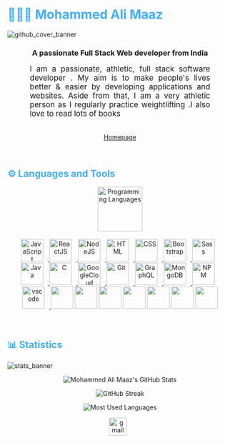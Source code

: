 <h1 style="color: #44AEFB;"> 👨🏻‍💻 Mohammed Ali Maaz </h1>

![github_cover_banner](https://images.squarespace-cdn.com/content/v1/60479868292a5d29e69ac6b9/023f904a-d3ca-496c-9afb-9745b2d7b503/Basics+of+Video+Coding.gif?format=1000w)
<h3 align="center">A passionate Full Stack Web developer from India</h3>


<p align:"center" style="text-align: justify; margin: 0 50px; font-size: 17px;" >
    I am a passionate, athletic, full stack software developer . My aim is to make people's lives better & easier by developing applications and websites.  Aside from that, I am a very athletic person as I regularly practice weightlifting .I also love to read lots of books
<br>
<br>
<div align="center">

[Homepage](https://maaz-portfolio-rust.vercel.app/)

</div>
</p>    
<br>


<h2 style="color: #44AEFB">⚙️ Languages and Tools</h2>
<div align="center" style="display:block;">
    <img width="100px" alt="Programming Languages" src="https://user-images.githubusercontent.com/78341798/194531121-47b0119a-ce00-439d-b586-125f86acb098.png"/> 
</div>
<br>   
<!-- Icons Resources -->
<!-- https://devicon.dev/ -->
<!-- https://cdn.jsdelivr.net/npm/simple-icons@v3/icons/ -->
<div align="center">
  <a href="https://developer.mozilla.org/en-US/docs/Web/JavaScript" target="_blank" rel="noreferrer">
      <img  alt="JavaScript" height="50px" style="padding-right:10px;" src="https://cdn.jsdelivr.net/gh/devicons/devicon/icons/javascript/javascript-plain.svg"/>
  </a>
 
  <a href="https://reactjs.org/" target="_blank" rel="noreferrer">
      <img  alt="ReactJS" height="50px" style="padding-right:10px;" src="https://cdn.jsdelivr.net/gh/devicons/devicon/icons/react/react-original.svg" />
  </a>
  <a href="https://nodejs.org/en/" target="_blank" rel="noreferrer">
      <img  alt="NodeJS" height="50px" style="padding-right:10px;" src="https://cdn.jsdelivr.net/gh/devicons/devicon/icons/nodejs/nodejs-original.svg"/>
  </a>
  <a href="https://developer.mozilla.org/en-US/docs/Web/HTML" target="_blank" rel="noreferrer">
      <img  alt="HTML" height="50px" style="padding-right:10px;" src="https://cdn.jsdelivr.net/gh/devicons/devicon/icons/html5/html5-original.svg"/>
  </a>
  <a href="https://developer.mozilla.org/en-US/docs/Web/CSS" target="_blank" rel="noreferrer">
      <img  alt="CSS" height="50px" style="padding-right:10px;" src="https://cdn.jsdelivr.net/gh/devicons/devicon/icons/css3/css3-original.svg"/>
  </a>
  <a href="https://getbootstrap.com/" target="_blank" rel="noreferrer">
      <img  alt="Bootstrap" height="50px" style="padding-right:10px;" src="https://cdn.jsdelivr.net/gh/devicons/devicon/icons/bootstrap/bootstrap-original.svg"/>
  </a>
  <a href="https://sass-lang.com/" target="_blank" rel="noreferrer">
      <img  alt="Sass" height="50px" style="padding-right:10px;" src="https://cdn.jsdelivr.net/gh/devicons/devicon/icons/sass/sass-original.svg"/>
  </a>
  <a href="https://www.java.com/en/" target="_blank" rel="noreferrer">
      <img  alt="Java" height="50px" style="padding-right:10px;" src="https://cdn.jsdelivr.net/gh/devicons/devicon/icons/java/java-original.svg"/>
  </a>    
 
  <a href="https://www.cprogramming.com/" target="_blank" rel="noreferrer">
      <img  alt="C" height="50px" style="padding-right:10px;" src="https://img.icons8.com/?size=512&id=2ZOaTclOqD4q&format=png"/>
  </a>
 
 
  <a href="https://cloud.google.com/" target="_blank" rel="noreferrer">
      <img  alt="GoogleCloud" height="50px" style="padding-right:10px;" src="https://img.icons8.com/?size=1x&id=u9R54eMKS8fw&format=png"/> 
  </a>
  <a href="https://git-scm.com/" target="_blank" rel="noreferrer">
      <img  alt="Git" height="50px" style="padding-right:10px;" src="https://cdn.jsdelivr.net/gh/devicons/devicon/icons/git/git-original.svg"/>
  </a>
  <a href="https://www.graphql.com/" target="_blank" rel="noreferrer">
      <img  alt="GraphQL" height="50px" style="padding-right:10px;" src="https://img.icons8.com/?size=512&id=45490&format=png"/>
  </a>
  <a href="https://www.mongodb.com/" target="_blank" rel="noreferrer">
      <img  alt="MongoDB" height="50px" style="padding-right:10px;" src="https://cdn.jsdelivr.net/gh/devicons/devicon/icons/mongodb/mongodb-original.svg"/>
  </a>

  <a href="https://www.npmjs.com/" target="_blank" rel="noreferrer">
      <img  alt="NPM" height="50px" style="padding-right:10px;" src="https://cdn.jsdelivr.net/gh/devicons/devicon/icons/npm/npm-original-wordmark.svg"/>
  </a>
 
  <a href="https://code.visualstudio.com/" target="_blank" rel="noreferrer">
      <img  alt="vscode" height="50px" style="padding-right:10px;"src="https://cdn.jsdelivr.net/gh/devicons/devicon/icons/vscode/vscode-original.svg"/>
  </a>
 <img height="50px"  src="https://cdn.icon-icons.com/icons2/2415/PNG/512/dot_net_original_wordmark_logo_icon_146547.png"/>
 <img height="50px"  src="https://cdn.icon-icons.com/icons2/2415/PNG/96/redux_original_logo_icon_146365.png"/>
 <img height="50px"  src="https://cdn.icon-icons.com/icons2/273/PNG/96/icon_sql_256_30046.png"/>
 <img height="50px"  src="https://github.com/mdAliMaaz/mdAliMaaz/assets/130007307/5ac2a326-55d1-47d4-85bd-62b12f47cf4d"
"/>
<img height="50px" src="https://cdn.icon-icons.com/icons2/3053/PNG/96/postman_alt_macos_bigsur_icon_189814.png"/>
<img src="https://vitejs.dev/logo-with-shadow.png" height="50px"/>
<img src="https://cdn.icon-icons.com/icons2/2107/PNG/96/file_type_tailwind_icon_130128.png" height="50px"/>
</div>
<br>
<br>

<!-- Statistics -->

<h2 style="color: #44AEFB">📊 Statistics</h2>

![stats_banner](https://user-images.githubusercontent.com/78341798/194534778-d662496c-ae00-4e8d-ae9b-b90912054e7f.gif)


<div class="stats" align="center">

![Mohammed Ali Maaz's GitHub Stats](https://github-readme-stats.vercel.app/api?username=mdAliMaaz&theme=dark&hide_border=false&include_all_commits=true&count_private=true)

![GitHub Streak](https://github-readme-streak-stats.herokuapp.com/?user=mdAliMaaz&theme=dark&hide_border=false)


![Most Used Languages](https://github-readme-stats.vercel.app/api/top-langs/?username=mdAliMaaz&theme=dark&hide_border=false&include_all_commits=true&count_private=true&layout=compact)

</div>

<div class="footer" align="center" style="margin:15px;">
    <a href="mailto:alimaazali6@gmail.com" target="_blank">
        <img style="margin:0 10px 10px 0;" src="https://user-images.githubusercontent.com/78341798/194531383-ddb2b774-5bb9-491c-b601-4a4a7d9792fb.svg" alt="gmail" width="40px"/>
    </a>
</div>

